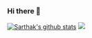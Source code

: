 ### Hi there 👋

[![Sarthak's github stats](https://github-readme-stats.vercel.app/api?username=SarthakYadav)](https://github.com/anuraghazra/github-readme-stats)
![](https://komarev.com/ghpvc/?username=SarthakYadav)

<!--
**SarthakYadav/SarthakYadav** is a ✨ _special_ ✨ repository because its `README.md` (this file) appears on your GitHub profile.

Here are some ideas to get you started:

- 🔭 I’m currently working on ...
- 🌱 I’m currently learning ...
- 👯 I’m looking to collaborate on ...
- 🤔 I’m looking for help with ...
- 💬 Ask me about ...
- 📫 How to reach me: ...
- 😄 Pronouns: ...
- ⚡ Fun fact: ...
-->
